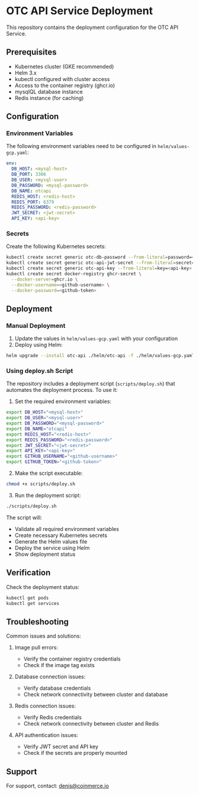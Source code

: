 # OTC API Service Deployment

This repository contains the deployment configuration for the OTC API Service.

## Prerequisites

- Kubernetes cluster (GKE recommended)
- Helm 3.x
- kubectl configured with cluster access
- Access to the container registry (ghcr.io)
- mysqlQL database instance
- Redis instance (for caching)

## Configuration

### Environment Variables

The following environment variables need to be configured in `helm/values-gcp.yaml`:

```yaml
env:
  DB_HOST: <mysql-host>
  DB_PORT: 3306
  DB_USER: <mysql-user>
  DB_PASSWORD: <mysql-password>
  DB_NAME: otcapi
  REDIS_HOST: <redis-host>
  REDIS_PORT: 6379
  REDIS_PASSWORD: <redis-password>
  JWT_SECRET: <jwt-secret>
  API_KEY: <api-key>
```

### Secrets

Create the following Kubernetes secrets:

```bash
kubectl create secret generic otc-db-password --from-literal=password=<mysql-password>
kubectl create secret generic otc-api-jwt-secret --from-literal=secret=<jwt-secret>
kubectl create secret generic otc-api-key --from-literal=key=<api-key>
kubectl create secret docker-registry ghcr-secret \
  --docker-server=ghcr.io \
  --docker-username=<github-username> \
  --docker-password=<github-token>
```

## Deployment

### Manual Deployment

1. Update the values in `helm/values-gcp.yaml` with your configuration
2. Deploy using Helm:

```bash
helm upgrade --install otc-api ./helm/otc-api -f ./helm/values-gcp.yaml
```

### Using deploy.sh Script

The repository includes a deployment script (`scripts/deploy.sh`) that automates the deployment process. To use it:

1. Set the required environment variables:
```bash
export DB_HOST="<mysql-host>"
export DB_USER="<mysql-user>"
export DB_PASSWORD="<mysql-password>"
export DB_NAME="otcapi"
export REDIS_HOST="<redis-host>"
export REDIS_PASSWORD="<redis-password>"
export JWT_SECRET="<jwt-secret>"
export API_KEY="<api-key>"
export GITHUB_USERNAME="<github-username>"
export GITHUB_TOKEN="<github-token>"
```

2. Make the script executable:
```bash
chmod +x scripts/deploy.sh
```

3. Run the deployment script:
```bash
./scripts/deploy.sh
```

The script will:
- Validate all required environment variables
- Create necessary Kubernetes secrets
- Generate the Helm values file
- Deploy the service using Helm
- Show deployment status

## Verification

Check the deployment status:

```bash
kubectl get pods
kubectl get services
```

## Troubleshooting

Common issues and solutions:

1. Image pull errors:
   - Verify the container registry credentials
   - Check if the image tag exists

2. Database connection issues:
   - Verify database credentials
   - Check network connectivity between cluster and database

3. Redis connection issues:
   - Verify Redis credentials
   - Check network connectivity between cluster and Redis

4. API authentication issues:
   - Verify JWT secret and API key
   - Check if the secrets are properly mounted

## Support

For support, contact: denis@coinmerce.io 